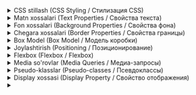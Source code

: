 <details>
   <summary>CSS stillash (CSS Styling / Стилизация CSS)</summary>


**CSS nima? (What is CSS? / Что такое CSS?)**

CSS (Cascading Style Sheets / Каскадные таблицы стилей) veb-sahifalarni bezash va ularga stil berish uchun ishlatiladigan tildir. CSS yordamida siz matnning rangini, shriftini, o'lchamini, elementlarning joylashuvini, fon rasmlarini va boshqa ko'p narsalarni o'zgartirishingiz mumkin. CSS HTML bilan birgalikda ishlaydi va veb-sahifalaringizni yanada jozibador va foydalanuvchilar uchun qulay qiladi.

**CSS-ni HTML ga ulash (Linking CSS to HTML / Подключение CSS к HTML)**

CSS-ni HTML ga ulashning uchta asosiy usuli mavjud:

1. **Tashqi fayl (External Stylesheet / Внешняя таблица стилей):** Bu eng keng tarqalgan usul. Siz CSS qoidalarini alohida `.css` fayliga yozasiz va uni `<link>` tegi yordamida HTML hujjatiga ulaysiz.

   ```html
   <link rel="stylesheet" href="style.css">
   ```

2. **Ichki stil (Internal Stylesheet / Внутренняя таблица стилей):** Bu usulda CSS qoidalari `<style>` teglari ichida, HTML hujjatining `<head>` qismida yoziladi.

   ```html
   <head>
       <style>
           /* CSS qoidalari bu yerda */
       </style>
   </head>
   ```

3. **Inline stil (Inline Style / Встроенный стиль):** Bu usulda CSS qoidalari to'g'ridan-to'g'ri HTML tegining `style` atributida yoziladi.

   ```html
   <p style="color: blue;">Bu ko'k rangli xatboshi.</p>
   ```

**CSS selektorlari (CSS Selectors / Селекторы CSS)**

CSS selektorlari HTML elementlarini tanlash uchun ishlatiladi. Selektorlar yordamida siz qaysi elementlarga stil berishni aniqlaysiz.

Ba'zi asosiy selektorlar:

* **Teg selektori (Element Selector / Селектор элемента):** Element nomini tanlaydi (masalan, `p`, `h1`, `div`).
* **Klass selektori (Class Selector / Селектор класса):** `class` atributi qiymati bo'yicha elementlarni tanlaydi (masalan, `.highlight`).
* **ID selektori (ID Selector / Селектор ID):** `id` atributi qiymati bo'yicha elementlarni tanlaydi (masalan, `#menu`).

**CSS xossalari va qiymatlari (CSS Properties and Values / Свойства и значения CSS)**

CSS xossalari elementlarning ko'rinishini o'zgartirish uchun ishlatiladi. Har bir xossa o'z qiymatiga ega. Xossalar va qiymatlar CSS qoidalarini tashkil qiladi.

```css
selector {
  xossa: qiymat;
}
```

Masalan, quyidagi qoida barcha `p` teglarining matn rangini ko'k rangga o'zgartiradi:

```css
p {
  color: blue;
}
```

Bu yerda `p` - selektor, `color` - xossa, `blue` esa qiymat.

**Ranglar (Colors / Цвета)**

CSS da ranglarni belgilashning bir necha yo'li mavjud:

* **Rang nomlari (Color names / Названия цветов):** Masalan, `red`, `blue`, `green`, `black`, `white`.
* **Hex kodlar (Hex codes / Hex-коды):** Masalan, `#ff0000` (qizil), `#0000ff` (ko'k), `#008000` (yashil).
* **RGB qiymatlari (RGB values / RGB-значения):** Masalan, `rgb(255, 0, 0)` (qizil), `rgb(0, 0, 255)` (ko'k), `rgb(0, 128, 0)` (yashil).

**Fon (Background / Фон)**

* **`background-color`:** Elementning fon rangini o'rnatadi.

**Chegara (Border / Граница)**

* **`border`:** Element atrofida chegara chizadi. `border` xossasi chegara qalinligini, stilini va rangini bir vaqtning o'zida o'rnatish uchun ishlatilishi mumkin. Masalan, `border: 2px solid red;` 2 piksel qalinlikdagi, to'g'ri chiziqli, qizil rangli chegara chizadi.

**Amaliy mashg'ulotlar**

Endi o'qituvchingiz bilan birgalikda quyidagi vazifalarni bajaring:

* **Vazifa 1: Tashqi CSS faylini yarating va uni HTML ga ulang.**
    * `style.css` nomli yangi fayl yarating.
    * Ushbu faylga ba'zi CSS qoidalarini yozing. Masalan:
        * `body` tegining fon rangini och yashil rangga (`lightgreen`) o'zgartiring.
        * `h1` tegining matn rangini ko'kga (`blue`) va o'lchamini `36px` ga o'rnating.
        * `p` tegining matn rangini qizilga (`red`) va shriftini `Arial` ga o'zgartiring.
    * HTML faylingizda `<link>` tegini ishlatib, `style.css` faylini ulang.
    * Fayllarni saqlang va brauzerda yangilang. CSS stillari veb-sahifaga qo'llanilganini ko'rishingiz kerak.

    ```html
    <!DOCTYPE html>
    <html lang="uz">
    <head>
        <meta charset="UTF-8">
        <title>CSS stillash</title>
        <link rel="stylesheet" href="style.css">
    </head>
    <body>
        <h1>Bu sarlavha</h1>
        <p>Bu matn.</p>
    </body>
    </html>
    ```

    ```css
    body {
      background-color: lightgreen;
    }
    
    h1 {
      color: blue;
      font-size: 36px;
    }
    
    p {
      color: red;
      font-family: Arial, sans-serif;
    }
    ```

* **Vazifa 2: Ichki stil yordamida elementlarga stil bering.**
    * HTML faylingizning `<head>` qismida `<style>` teglarini yarating.
    * `<style>` teglarining ichida CSS qoidalarini yozing. Masalan:
        * `h2` tegining matn rangini sariqqa (`yellow`) va shrift o'lchamini `24px` ga o'rnating.
        * `a` teglarining rangini yashilga (`green`) va chizilgan chiziqni olib tashlang (`text-decoration: none;`).
    * Faylni saqlang va brauzerda yangilang. CSS stillari veb-sahifaga qo'llanilganini ko'rishingiz kerak.

    ```html
    <!DOCTYPE html>
    <html lang="uz">
    <head>
        <meta charset="UTF-8">
        <title>CSS stillash</title>
        <style>
          h2 {
            color: yellow;
            font-size: 24px;
          }
          
          a {
            color: green;
            text-decoration: none;
          }
        </style>
    </head>
    <body>
        <h2>Bu kichik sarlavha</h2>
        <a href="#">Bu havola</a>
    </body>
    </html>
    ```

* **Vazifa 3: Inline stil va chegaralar bilan ishlang.**
    * HTML faylingizda biror elementni tanlang (masalan, bitta `<p>` tegi).
    * Ushbu elementga `style` atributi qo'shing va unga CSS qoidalarini yozing. Masalan, xatboshining rangini to'q ko'k rangga (`#000080`) va shrift o'lchamini `18px` ga o'zgartiring.
    * Xuddi shu elementga `style` atributi orqali qalinligi 5px, stillari `dotted` va rangi `orange` bo'lgan chegara qo'shing.
    * Faylni saqlang va brauzerda yangilang. CSS stili elementga qo'llanilganini ko'rishingiz kerak.

    ```html
    <!DOCTYPE html>
    <html lang="uz">
    <head>
        <meta charset="UTF-8">
        <title>CSS stillash</title>
    </head>
    <body>
        <p style="color: #000080; font-size: 18px; border: 5px dotted orange;">Bu xatboshi.</p>
    </body>
    </html>
    ```

**Mustaqil mashqlar**

O'rganganlaringizni mustahkamlash uchun quyidagi vazifalarni mustaqil bajarib ko'ring:

* **1-vazifa:  "Mening sevimli taomlarim"**
    * "Mening sevimli taomlarim" (My favorite foods / Мои любимые блюда) deb nomlangan veb-sahifa yarating.
    * Sevimli taomlaringiz ro'yxatini tuzing (kamida 5 ta).
    * Har bir taom uchun alohida bo'lim (`<div>`) yarating.
    * Bo'limlarga sarlavhalar (`<h2>` yoki `<h3>`) qo'shing va taomlarning nomlarini yozing.
    * Har bir bo'limda taom haqida qisqacha ma'lumot bering va rasm qo'shing.
    * CSS yordamida quyidagi stillarni qo'llang:
        * Sahifaning fon rangini o'zgartiring.
        * Sarlavhalar uchun o'zingiz yoqtirgan shriftni, rangni va o'lchamni tanlang.
        * Xatboshilar uchun matn rangini va shrift o'lchamini o'zgartiring.
        * Rasmlarga kenglik va balandlik bering.
        * Har bir bo'limga chegara qo'shing.

    **Kod namunasi:** (bu yerda faqat CSS stillari uchun namuna keltirilgan)

    ```css
    body {
      background-color: #f0f0f5; /* Juda och kulrang fon */
    }
    
    h3 { /* Taom nomlari uchun stil */
      font-family: 'Courier New', monospace;
      color: #8B4513; /* Jigarrang rang */
      font-size: 20px;
      text-align: center;
    }
    
    div { /* Har bir taom uchun stil */
      border: 2px dashed #8B4513;
      margin: 15px;
      padding: 10px;
    }
    ```

* **2-vazifa:  "Sayohatlarim"**
    * "Sayohatlarim" (My travels / Мои путешествия) deb nomlangan veb-sahifa yarating.
    * Sayohat qilgan yoki sayohat qilishni istagan joylaringiz haqida ma'lumot bering.
    * Har bir joy uchun alohida bo'lim (`<div>`) yarating.
    * Bo'limlarga sarlavhalar (`<h2>` yoki `<h3>`) qo'shing va joylarning nomlarini yozing.
    * Har bir bo'limda joy haqida qisqacha ma'lumot bering, rasmlar qo'shing va tegishli veb-saytlarga havolalar bering.
    * CSS yordamida quyidagi stillarni qo'llang:
        * Sahifaning fon rasmini o'rnating.
        * Sarlavhalar uchun o'zingiz yoqtirgan shriftni, rangni va o'lchamni tanlang.
        * Xatboshilar uchun matn rangini va shrift o'lchamini o'zgartiring.
        * Rasmlarga chegara qo'shing va ularning o'lchamlarini moslang.
        * Havolalar uchun rangni va chizilgan chiziqni o'rnating.

    **Kod namunasi:** (bu yerda faqat CSS stillari uchun namuna keltirilgan)

    ```css
    body {
      background-image: url("sayohat.jpg"); /* Fon rasmi */
      background-size: cover; /* Rasmni butun sahifaga yoyish */
    }
    
    h2 {
      font-family: 'Impact', sans-serif;
      color: white;
      text-shadow: 2px 2px 4px black; /* Matnga soya qo'shish */
    }
    
    a {
      color: yellow;
      font-weight: bold;
    }
    ```

* **3-vazifa:  "Mening uy hayvonlarim"**
    * "Mening uy hayvonlarim" (My pets / Мои домашние животные) deb nomlangan veb-sahifa yarating.
    * Uy hayvonlaringiz haqida ma'lumot bering (agar bo'lmasa, o'zingiz yoqtirgan hayvonlar haqida yozing).
    * Har bir hayvon uchun alohida bo'lim (`<div>`) yarating.
    * Bo'limlarga sarlavhalar (`<h2>` yoki `<h3>`) qo'shing va hayvonlarning nomlarini yozing.
    * Har bir bo'limda hayvon haqida qisqacha ma'lumot bering, rasmlar qo'shing.
    * CSS yordamida quyidagi stillarni qo'llang:
        * Sahifaning fon rangini o'zgartiring.
        * Sarlavhalar uchun o'zingiz yoqtirgan shriftni, rangni va o'lchamni tanlang.
        * Xatboshilar uchun matn rangini va shrift o'lchamini o'zgartiring.
        * Rasmlarga chegara qo'shing va ularning o'lchamlarini moslang.

    **Kod namunasi:** (bu yerda faqat CSS stillari uchun namuna keltirilgan)

    ```css
    body {
      background-color: #ffe4c4; /* Bej rang fon */
    }
    
    h3 {
      font-family: 'Lucida Console', monospace;
      color: #800000; /* To'q qizil rang */
      font-size: 22px;
      text-align: right;
    }
    
    img {
      float: right;
      margin-left: 10px;
      border: 4px double #800000;
    }
    ```

</details>

<details>
   <summary>Matn xossalari (Text Properties / Свойства текста)</summary>


**Matn xossalari (Text Properties / Свойства текста)**

CSS da matnning ko'rinishini o'zgartirish uchun turli xil xossalardan foydalanish mumkin. 

* **`color`:** Matn rangini o'rnatadi. Qiymat sifatida rang nomlari, hex kodlar, RGB/RGBA qiymatlari ishlatilishi mumkin.
    * Misol: `color: blue;` (ko'k rang), `color: #ff0000;` (qizil rang), `color: rgb(0, 128, 0);` (yashil rang).
* **`font-family`:** Matn shriftini o'rnatadi. Qiymat sifatida shrift nomlari (masalan, Arial, Times New Roman, Verdana) yoki shrift oilalari (masalan, sans-serif, serif, monospace) ishlatilishi mumkin.
    * Misol: `font-family: Arial, sans-serif;`
* **`font-size`:** Matn o'lchamini o'rnatadi. Qiymat sifatida piksel (`px`), foiz (`%`), em, rem kabi o'lchov birliklari ishlatilishi mumkin.
    * Misol: `font-size: 16px;`, `font-size: 1.2em;`
* **`font-weight`:** Matnning qalinligini o'rnatadi. Qiymat sifatida `normal`, `bold`, `bolder`, `lighter` yoki raqamlar (100 dan 900 gacha) ishlatilishi mumkin.
    * Misol: `font-weight: bold;`
* **`text-align`:** Matnni tekislashni o'rnatadi. Qiymat sifatida `left`, `center`, `right` yoki `justify` ishlatilishi mumkin.
    * Misol: `text-align: center;` (matnni markazga tekislash)
* **`text-decoration`:** Matnga qo'shimcha bezaklar qo'shadi. Qiymat sifatida `none`, `underline`, `overline`, `line-through` ishlatilishi mumkin.
    * Misol: `text-decoration: underline;` (matn ostiga chiziq chizish)
* **`line-height`:** Satrlar orasidagi masofani o'rnatadi. Qiymat sifatida raqamlar yoki o'lchov birliklari ishlatilishi mumkin.
    * Misol: `line-height: 1.5;`

**Amaliy mashg'ulotlar**

Endi o'qituvchingiz bilan birgalikda quyidagi vazifalarni bajaring:

* **Vazifa 4: Matn xossalarini qo'llang.**
    * HTML faylingizda turli xil matn elementlari yarating (masalan, `<h1>`, `<h2>`, `<p>`, `<span>`).
    * CSS faylingizda bu elementlarga turli xil matn xossalarini qo'llang. Masalan, rangini, shriftini, o'lchamini, qalinligini, hizalanishini va bezaklarini o'zgartiring.
    * Faylni saqlang va brauzerda yangilang. O'zgarishlarni kuzating.

    ```html
    <!DOCTYPE html>
    <html lang="uz">
    <head>
      <meta charset="UTF-8">
      <title>CSS stillash</title>
      <link rel="stylesheet" href="style.css">
    </head>
    <body>
      <h1>Bu sarlavha</h1>
      <h2>Bu kichik sarlavha</h2>
      <p>Bu matn.</p>
      <p>Bu <span>yana bir</span> matn.</p>
    </body>
    </html>
    ```

    ```css
    h1 {
      color: blue;
      font-family: sans-serif;
      font-size: 36px;
      font-weight: bold;
      text-align: center;
      text-decoration: underline;
    }
    
    h2 {
      color: green;
      font-family: serif;
      font-size: 24px;
      font-weight: normal;
      text-align: right;
    }
    
    p {
      color: gray;
      font-family: monospace;
      font-size: 16px;
      font-weight: lighter;
      text-align: justify;
      line-height: 1.5;
    }
    
    span {
      color: red;
      font-weight: bold;
      text-decoration: overline;
    }
    ```

* **Vazifa 5: Shriftlarni import qiling.**
    * Google Fonts yoki boshqa shrift kutubxonasidan shriftni tanlang va uni CSS faylingizga import qiling.
    * Import qilingan shriftni HTML elementlariga qo'llang.

    ```css
    /* Google Fonts dan shriftni import qilish */
    @import url('https://fonts.googleapis.com/css2?family=Roboto:wght@400;700&display=swap');
    
    body {
      font-family: 'Roboto', sans-serif;
    }
    ```

* **Vazifa 6: Matn soyasini qo'shing.**
    * CSS faylingizda `text-shadow` xossasidan foydalanib, matnga soya qo'shing.
    * Soya rangini, x va y o'qlar bo'yicha siljishini va soya radiusini o'zgartirib ko'ring.

    ```css
    h1 {
      text-shadow: 2px 2px 5px gray;
    }
    ```

**Mustaqil mashqlar**

O'rganganlaringizni mustahkamlash uchun quyidagi vazifalarni mustaqil bajarib ko'ring:

* **1-vazifa:  Turli xil matn stillarini qo'llang**
    * HTML faylingizda turli xil matn elementlari yarating (sarlavhalar, xatboshilar, ro'yxatlar).
    * CSS faylingizda bu elementlarga turli xil matn xossalarini qo'llang.
    * Ranglar, shriftlar, o'lchamlar, qalinlik, hizalanish, bezaklar va qatorlar orasidagi masofa bilan tajriba o'tkazing.

    ```css
    h1 {
      font-family: 'Courier New', Courier, monospace;
      font-size: 48px;
      font-weight: 900;
      color: #A52A2A; /* Jigarrang */
      text-align: center;
    }
    
    h2 {
      font-family: 'Times New Roman', Times, serif;
      font-size: 36px;
      font-weight: normal;
      color: #00008B; /* To'q ko'k */
      text-align: right;
      text-decoration: underline;
    }
    
    p {
      font-family: 'Arial', sans-serif;
      font-size: 16px;
      color: #2F4F4F; /* To'q kulrang-yashil */
      line-height: 1.8;
    }
    ```

* **2-vazifa:  Iqtibosni stillashtiring**
    * HTML faylingizda iqtibos (`<blockquote>`) yarating.
    * CSS faylingizda iqtibosni stillashtiring.
    * Iqtibosning fon rangini, chegara stilini, matn rangini va shriftini o'zgartiring.

    ```css
    blockquote {
      background-color: #f9f9f9;
      border-left: 5px solid #ccc;
      padding: 10px;
      font-style: italic;
      font-size: 18px;
    }
    ```

* **3-vazifa:  Kod bloklarini stillashtiring**
    * HTML faylingizda kod bloklarini (`<code>`) yarating.
    * CSS faylingizda kod bloklarini stillashtiring.
    * Kod bloklarining fon rangini, chegara stilini, matn rangini va shriftini o'zgartiring.

    ```css
    code {
      background-color: #eee;
      border: 1px solid #999;
      padding: 5px;
      font-family: 'Courier New', Courier, monospace;
      font-size: 14px;
    }
    ```
</details>

<details>
   <summary>Fon xossalari (Background Properties / Свойства фона)</summary>


**Fon xossalari (Background Properties / Свойства фона)**

CSS da elementlarning fonini stillashtirish uchun turli xil xossalardan foydalanish mumkin. 

* **`background-color`:** Elementning fon rangini o'rnatadi. Qiymat sifatida rang nomlari, hex kodlar, RGB/RGBA qiymatlari ishlatilishi mumkin.
    * Misol: `background-color: lightblue;` (och ko'k rang), `background-color: #f0f0f0;` (och kulrang rang), `background-color: rgb(255, 255, 0);` (sariq rang).
* **`background-image`:** Elementning fon rasmini o'rnatadi. Qiymat sifatida `url()` funksiyasi yordamida rasm faylining manzilini ko'rsatish kerak.
    * Misol: `background-image: url("fon.jpg");`
* **`background-repeat`:** Fon rasmining takrorlanishini o'rnatadi. Qiymat sifatida `repeat` (standart qiymat, rasm gorizontal va vertikal ravishda takrorlanadi), `repeat-x` (rasm faqat gorizontal ravishda takrorlanadi), `repeat-y` (rasm faqat vertikal ravishda takrorlanadi) yoki `no-repeat` (rasm takrorlanmaydi) ishlatilishi mumkin.
    * Misol: `background-repeat: no-repeat;`
* **`background-position`:** Fon rasmining joylashuvini o'rnatadi. Qiymat sifatida kalit so'zlar (masalan, `top`, `left`, `center`, `bottom`, `right`) yoki foizlar ishlatilishi mumkin.
    * Misol: `background-position: center;` (rasmni markazga joylashtirish)
* **`background-size`:** Fon rasmining o'lchamini o'rnatadi. Qiymat sifatida `cover` (rasm konteynerni to'liq qoplaydi, nisbati saqlanadi), `contain` (rasm konteynerga to'liq sig'adi, nisbati saqlanadi) yoki o'lchov birliklari (masalan, `100px`, `50%`) ishlatilishi mumkin.
    * Misol: `background-size: cover;`

**Amaliy mashg'ulotlar**

Endi o'qituvchingiz bilan birgalikda quyidagi vazifalarni bajaring:

* **Vazifa 7: Fon rangini o'rnating.**
    * HTML faylingizda bir nechta elementlar yarating (masalan, `<h1>`, `<p>`, `<div>`).
    * CSS faylingizda bu elementlarning fon rangini (`background-color`) turli xil ranglarga o'rnating.

    ```css
    body {
      background-color: #f0f0f0; /* Och kulrang */
    }
    
    h1 {
      background-color: lightblue;
    }
    
    p {
      background-color: #e0ffff; /* Och ko'k */
    }
    ```

* **Vazifa 8: Fon rasmini qo'shing.**
    * HTML faylingizda biror element yarating (masalan, `<div>`).
    * CSS faylingizda bu elementga fon rasmini (`background-image`) qo'shing.
    * Rasmning takrorlanishini (`background-repeat`) va joylashuvini (`background-position`) sozlang.

    ```css
    div {
      background-image: url("fon.jpg");
      background-repeat: no-repeat;
      background-position: center;
    }
    ```

* **Vazifa 9: Fon rasmining o'lchamini o'zgartiring.**
    * Yuqoridagi vazifada qo'shgan fon rasmining o'lchamini (`background-size`) `cover` va `contain` qiymatlari bilan o'zgartirib ko'ring.
    * Farqni kuzating.

    ```css
    div {
      background-image: url("fon.jpg");
      background-repeat: no-repeat;
      background-position: center;
      background-size: cover; /* yoki contain */
    }
    ```

**Mustaqil mashqlar**

O'rganganlaringizni mustahkamlash uchun quyidagi vazifalarni mustaqil bajarib ko'ring:

* **1-vazifa:  Gradient fon yarating.**
    * HTML faylingizda biror element yarating.
    * CSS faylingizda `linear-gradient()` funksiyasidan foydalanib, bu elementga gradient fon yarating.
    * Gradientning ranglarini, yo'nalishini va boshqa xususiyatlarini o'zgartirib ko'ring.

    ```css
    div {
      background: linear-gradient(to right, red, yellow);
    }
    ```

* **2-vazifa:  Fon rasmi bilan matnni stillashtiring.**
    * HTML faylingizda fon rasmi bo'lgan element yarating va uning ichida matn qo'shing.
    * CSS faylingizda matn rangini va soyasini (`text-shadow`) o'rnatib, matnni fon rasmi ustida yaxshi ko'rinishini ta'minlang.

    ```css
    div {
      background-image: url("fon.jpg");
      background-size: cover;
      color: white;
      text-shadow: 2px 2px 4px black;
      padding: 20px;
    }
    ```

* **3-vazifa:  Shaxsiy veb-saytni fon rasmlari bilan bezang.**
    * Oldingi darslarda yaratgan "Men haqimda" sahifasini fon rasmlari bilan bezang.
    * Sahifaning umumiy fon rasmini, shuningdek, alohida bo'limlar uchun fon rasmlarini qo'shing.
    * `background-repeat`, `background-position` va `background-size` xossalaridan foydalanib, rasmlarni sozlang.
</details>

<details>
   <summary>Chegara xossalari (Border Properties / Свойства границы)</summary>



**Chegara xossalari (Border Properties / Свойства границы)**

CSS da elementlar atrofida chegara chizish uchun `border` xossasidan foydalaniladi. `border` xossasi quyidagi uchta xususiyatni o'z ichiga oladi:

* **`border-width`:** Chegara qalinligini belgilaydi. Qiymat sifatida piksel (`px`), em, rem kabi o'lchov birliklari ishlatilishi mumkin.
    * Misol: `border-width: 2px;`
* **`border-style`:** Chegara stilini belgilaydi. Qiymat sifatida `solid` (to'g'ri chiziq), `dashed` (punktir chiziq), `dotted` (nuqtali chiziq), `double` (ikki qatorli chiziq), `groove`, `ridge`, `inset`, `outset` (turli xil 3D effektlar) ishlatilishi mumkin.
    * Misol: `border-style: dashed;`
* **`border-color`:** Chegara rangini belgilaydi. Qiymat sifatida rang nomlari, hex kodlar, RGB/RGBA qiymatlari ishlatilishi mumkin.
    * Misol: `border-color: red;`

`border` xossasidan tashqari, har bir xususiyatni alohida-alohida ham o'rnatish mumkin:

```css
border-top-width: 1px;
border-right-style: solid;
border-bottom-color: blue;
```

Bundan tashqari, `border` xossasini qisqa formatda ham yozish mumkin:

```css
border: 2px solid red; /* qalinligi 2px, stili solid, rangi red */
```

**Chegaraning radiusini o'zgartirish (Border Radius / Радиус границы)**

CSS da elementlarning burchaklarini yumaloq qilish uchun `border-radius` xossasidan foydalaniladi. Qiymat sifatida piksel (`px`), foiz (`%`) yoki em kabi o'lchov birliklari ishlatilishi mumkin.

```css
border-radius: 10px; /* barcha burchaklarni 10px ga yumaloq qilish */
```

Burchaklarni alohida-alohida yumaloq qilish uchun quyidagi xossalardan foydalanish mumkin:

* `border-top-left-radius`
* `border-top-right-radius`
* `border-bottom-right-radius`
* `border-bottom-left-radius`

**Amaliy mashg'ulotlar**

Endi o'qituvchingiz bilan birgalikda quyidagi vazifalarni bajaring:

* **Vazifa 10: Elementlarga chegara qo'shing.**
    * HTML faylingizda bir nechta elementlar yarating (masalan, `<h1>`, `<p>`, `<div>`).
    * CSS faylingizda bu elementlarga turli xil chegara stillarini qo'llang.
    * Chegara qalinligini, stilini va rangini o'zgartirib ko'ring.

    ```css
    h1 {
      border: 3px solid blue;
    }
    
    p {
      border-top: 1px dashed red;
      border-bottom: 2px dotted green;
    }
    
    div {
      border-left: 5px double purple;
    }
    ```

* **Vazifa 11: Chegaraning radiusini o'zgartiring.**
    * Yuqoridagi vazifada yaratgan elementlarning burchaklarini yumaloq qiling.
    * `border-radius` xossasidan foydalaning.
    * Turli xil qiymatlar bilan tajriba o'tkazing.

    ```css
    h1 {
      border: 3px solid blue;
      border-radius: 10px;
    }
    ```

* **Vazifa 12: Faqat ba'zi burchaklarni yumaloq qiling.**
    * Yuqoridagi vazifada yaratgan elementlardan birini tanlang.
    * Faqat yuqori chap va pastki o'ng burchaklarni yumaloq qiling.

    ```css
    h1 {
      border: 3px solid blue;
      border-top-left-radius: 20px;
      border-bottom-right-radius: 20px;
    }
    ```

**Mustaqil mashqlar**

O'rganganlaringizni mustahkamlash uchun quyidagi vazifalarni mustaqil bajarib ko'ring:

* **1-vazifa:  Tugmani stillashtiring.**
    * HTML faylingizda tugma (`<button>`) yarating.
    * CSS faylingizda tugmani stillashtiring.
    * Tugmaga chegara qo'shing, fon rangini o'zgartiring, matn rangini o'zgartiring, burchaklarni yumaloq qiling.

    ```css
    button {
      background-color: #4CAF50; /* Yashil */
      border: none;
      color: white;
      padding: 15px 32px;
      text-align: center;
      text-decoration: none;
      display: inline-block;
      font-size: 16px;
      border-radius: 5px;
    }
    ```

* **2-vazifa:  Kartani stillashtiring.**
    * HTML faylingizda karta (card / карточка) yarating. Kartada rasm, sarlavha va matn bo'lishi mumkin.
    * CSS faylingizda kartani stillashtiring.
    * Kartaga chegara qo'shing, fon rangini o'zgartiring, burchaklarni yumaloq qiling, soyani qo'shing (`box-shadow`).

    ```css
    .card {
      background-color: white;
      border: 1px solid #ccc;
      padding: 20px;
      border-radius: 10px;
      box-shadow: 0 4px 8px 0 rgba(0,0,0,0.2);
    }
    ```

* **3-vazifa:  Shaxsiy veb-saytni stillashtiring.**
    * Oldingi darslarda yaratgan "Men haqimda" sahifasini CSS yordamida yanada stillashtiring.
    * Turli xil chegara stillarini qo'llang.
    * Elementlarning burchaklarini yumaloq qiling.
</details>

<details>
   <summary>Box Model (Box Model / Модель коробки)</summary>


**Box Model (Box Model / Модель коробки)**

Har bir HTML elementi to'rtburchak quti sifatida tasavvur qilinishi mumkin. Bu quti **box model** (box model / модель коробки) deb ataladi va quyidagi qismlardan iborat:

* **Tarkib (Content / Содержимое):** Elementning asosiy mazmuni (matn, rasm va boshqalar).
* **Ichki bo'sh joy (Padding / Внутренний отступ):** Tarkib atrofidagi bo'sh joy.
* **Chegara (Border / Граница):** Ichki bo'sh joy atrofidagi chegara.
* **Tashqi bo'sh joy (Margin / Внешний отступ):** Chegara atrofidagi bo'sh joy.

```
+---------------------+
|       Margin        |
|  +-----------------+  |
|  |     Border     |  |
|  |  +-------------+  |  |
|  |  |   Padding   |  |  |
|  |  |  +---------+  |  |  |
|  |  |  | Content |  |  |  |
|  |  |  +---------+  |  |  |
|  |  +-------------+  |  |
|  +-----------------+  |
|       Margin        |
+---------------------+
```

`margin`, `padding` va `border` xossalari yordamida siz elementning o'lchamini va boshqa elementlar bilan orasidagi masofani boshqarishingiz mumkin.

**Margin (Margin / Внешний отступ)**

`margin` xossa elementning tashqi chegarasidan tashqaridagi bo'sh joyni belgilaydi. `margin` xossasini quyidagi usullardan biri bilan o'rnatish mumkin:

* **Barcha tomonlar uchun bir xil qiymat:** `margin: 20px;`
* **Yuqori va pastki, chap va o'ng tomonlar uchun alohida qiymatlar:** `margin: 10px 20px;`
* **Yuqori, o'ng, pastki va chap tomonlar uchun alohida qiymatlar:** `margin: 5px 10px 15px 20px;`
* **Har bir tomon uchun alohida xossalar:** `margin-top: 5px;`, `margin-right: 10px;`, `margin-bottom: 15px;`, `margin-left: 20px;`

`margin` xossa uchun manfiy qiymatlar ham ishlatilishi mumkin. Manfiy qiymatlar elementni belgilangan yo'nalishda siljitadi.

**Padding (Padding / Внутренний отступ)**

`padding` xossa elementning ichki chegarasidan ichkaridagi bo'sh joyni belgilaydi. `padding` xossasini ham `margin` xossasi kabi turli xil usullar bilan o'rnatish mumkin.

**Amaliy mashg'ulotlar**

Endi o'qituvchingiz bilan birgalikda quyidagi vazifalarni bajaring:

* **Vazifa 13: Margin va padding xossalarini qo'llang.**
    * HTML faylingizda bir nechta elementlar yarating (masalan, `<h1>`, `<p>`, `<div>`).
    * CSS faylingizda bu elementlarga `margin` va `padding` xossalarini qo'llang.
    * Turli xil qiymatlar bilan tajriba o'tkazing va elementlarning o'lchami va joylashuvi qanday o'zgarishini kuzating.

    ```css
    h1 {
      margin: 20px;
      padding: 10px;
      background-color: lightblue;
    }
    
    p {
      margin-top: 30px;
      padding-left: 15px;
      background-color: lightgreen;
    }
    
    div {
      margin: 0 50px; /* Yuqori va pastki margin 0, chap va o'ng margin 50px */
      padding: 20px 10px; /* Yuqori va pastki padding 20px, chap va o'ng padding 10px */
      background-color: lightcoral;
    }
    ```

* **Vazifa 14: Manfiy margin qiymatlarini qo'llang.**
    * Yuqoridagi vazifada yaratgan elementlardan biriga manfiy `margin` qiymatini qo'llang.
    * Elementning qanday siljishini kuzating.

    ```css
    h1 {
      margin: 20px;
      margin-top: -10px; /* Sarlavhani yuqoriga 10px ga siljitish */
      padding: 10px;
      background-color: lightblue;
    }
    ```

**Mustaqil mashqlar**

O'rganganlaringizni mustahkamlash uchun quyidagi vazifalarni mustaqil bajarib ko'ring:

* **1-vazifa:  Rasmlar galereyasini yarating.**
    * HTML faylingizda bir nechta rasmlarni (`<img>`) qo'shing.
    * CSS faylingizda `margin` va `padding` xossalaridan foydalanib, rasmlar orasidagi bo'sh joyni sozlang.

    ```css
    img {
      width: 200px;
      margin: 10px;
    }
    ```

* **2-vazifa:  Navigatsiya menyusini yarating.**
    * HTML faylingizda navigatsiya menyusini yarating (`<nav>` va `<ul>`).
    * CSS faylingizda `margin` va `padding` xossalaridan foydalanib, menyu elementlari orasidagi bo'sh joyni sozlang.

    ```css
    nav ul {
      list-style: none;
      margin: 0;
      padding: 0;
    }
    
    nav li {
      display: inline-block;
      margin: 0 10px;
      padding: 5px;
      background-color: lightblue;
    }
    ```

* **3-vazifa:  Shaxsiy veb-saytni stillashtiring.**
    * Oldingi darslarda yaratgan "Men haqimda" sahifasini CSS yordamida yanada stillashtiring.
    * `margin` va `padding` xossalaridan foydalanib, sahifa elementlari orasidagi bo'sh joyni sozlang.
</details>


<details>
   <summary>Joylashtirish (Positioning / Позиционирование)</summary>

**Joylashtirish (Positioning / Позиционирование)**

CSS da elementlarni sahifa bo'ylab joylashtirish uchun `position` xossa ishlatiladi. `position` xossa quyidagi qiymatlarni qabul qilishi mumkin:

* `static`: Element hujjat oqimida odatiy joylashtiriladi. Bu standart qiymat.
* `relative`: Element o'zining odatiy joylashuvidan nisbatan siljitiladi. `top`, `right`, `bottom` va `left` xossalari yordamida elementni siljitish mumkin.
* `absolute`: Element eng yaqin joylashtirilgan ota elementga nisbatan joylashtiriladi. Agar ota element `position: relative;` ga ega bo'lsa, element ota elementga nisbatan joylashtiriladi. Aks holda, element hujjatga nisbatan joylashtiriladi.
* `fixed`: Element brauzer oynasiga nisbatan joylashtiriladi va sahifa aylantirilganda ham o'z o'rnida qoladi.

`top`, `right`, `bottom` va `left` xossalari yordamida elementni joylashtirishni aniqroq boshqarish mumkin. Bu xossalar elementning yuqori, o'ng, pastki va chap chegaralaridan qancha masofada joylashishini belgilaydi.

**Amaliy mashg'ulotlar**

Endi o'qituvchingiz bilan birgalikda quyidagi vazifalarni bajaring:

* **Vazifa 15: `position: relative;` bilan ishlang.**
    * HTML faylingizda bir nechta elementlar yarating (masalan, `<div>`).
    * CSS faylingizda birinchi elementga `position: relative;` xossasini qo'llang.
    * `top`, `right`, `bottom` va `left` xossalaridan foydalanib, elementni turli yo'nalishlarda siljiting.

    ```css
    .quti1 {
      position: relative;
      top: 50px;
      left: 100px;
      background-color: lightblue;
    }
    ```

* **Vazifa 16: `position: absolute;` bilan ishlang.**
    * Yuqoridagi vazifada yaratgan elementlardan biriga `position: absolute;` xossasini qo'llang.
    * `top`, `right`, `bottom` va `left` xossalaridan foydalanib, elementni joylashtiring.
    * Ota elementga `position: relative;` xossasini qo'shib, elementning ota elementga nisbatan joylashishini kuzating.

    ```css
    .container {
      position: relative;
      width: 400px;
      height: 300px;
      border: 1px solid black;
    }
    
    .quti2 {
      position: absolute;
      top: 20px;
      right: 30px;
      background-color: lightgreen;
    }
    ```

* **Vazifa 17: `position: fixed;` bilan ishlang.**
    * HTML faylingizda biror element yarating (masalan, navigatsiya menyusi).
    * CSS faylingizda bu elementga `position: fixed;` xossasini qo'llang.
    * `top`, `right`, `bottom` va `left` xossalaridan foydalanib, elementni brauzer oynasining biror burchagiga joylashtiring.
    * Sahifani aylantirib, elementning o'z o'rnida qolishini kuzating.

    ```css
    nav {
      position: fixed;
      top: 0;
      left: 0;
      width: 100%;
      background-color: #333;
      color: white;
      padding: 10px;
    }
    ```

**Mustaqil mashqlar**

O'rganganlaringizni mustahkamlash uchun quyidagi vazifalarni mustaqil bajarib ko'ring:

* **1-vazifa:  Suzuvchi tugma yarating.**
    * HTML faylingizda tugma (`<button>`) yarating.
    * CSS faylingizda `position: fixed;` xossasidan foydalanib, tugmani sahifaning pastki o'ng burchagiga joylashtiring.
    * Tugmani stillashtiring.

    ```css
    .floating-button {
      position: fixed;
      bottom: 20px;
      right: 20px;
      background-color: #4CAF50; /* Yashil */
      color: white;
      padding: 10px 20px;
      border: none;
      border-radius: 5px;
      cursor: pointer;
    }
    ```

* **2-vazifa:  Modal oyna yarating.**
    * HTML faylingizda modal oyna (modal window / модальное окно) yarating. Modal oyna odatda sahifaning ustida paydo bo'ladigan va foydalanuvchi uni yopmaguncha boshqa elementlar bilan ishlashga xalaqit beradigan oyna.
    * CSS faylingizda `position: fixed;` va `z-index` xossalaridan foydalanib, modal oynani joylashtiring va uni boshqa elementlar ustida ko'rsating.
    * JavaScript yordamida modal oynani ochish va yopish funksiyasini qo'shing.

    ```css
    .modal {
      display: none;
      position: fixed;
      z-index: 1; /* Modal oynani boshqa elementlar ustida ko'rsatish */
      left: 0;
      top: 0;
      width: 100%;
      height: 100%;
      background-color: rgba(0,0,0,0.4); /* Qora fon, shaffoflik bilan */
    }
    
    .modal-content {
      background-color: #fefefe;
      margin: 15% auto;
      padding: 20px;
      border: 1px solid #888;
      width: 80%;
    }
    ```

* **3-vazifa:  Shaxsiy veb-saytni joylashtirish bilan yaxshilang.**
    * Oldingi darslarda yaratgan "Men haqimda" sahifasini CSS yordamida yanada stillashtiring.
    * `position` xossa va `top`, `right`, `bottom`, `left` xossalaridan foydalanib, sahifa elementlarini turli xil joylarga joylashtiring.
</details>


<details>
   <summary>Flexbox (Flexbox / Flexbox)</summary>

**Flexbox (Flexbox / Flexbox)**

Flexbox - bu elementlarni bir qatorda yoki ustunda moslashuvchan tarzda joylashtirish imkonini beruvchi CSS moduli. Flexbox yordamida siz elementlarning o'lchamlarini, tartibini, hizalanishini va bo'sh joyni osongina boshqarishingiz mumkin. Bu, ayniqsa, responsiv dizayn yaratishda juda foydali.

Flexbox dan foydalanish uchun ota elementga `display: flex;` xossasini qo'llashingiz kerak. Keyin, bolalar elementlariga turli xil Flexbox xossalarini qo'llashingiz mumkin.

**Asosiy Flexbox xossalari:**

* **`flex-direction`:** Elementlarning joylashish yo'nalishini belgilaydi.
    * `row`: Elementlar gorizontal qatorda joylashadi (chapdan o'ngga).
    * `row-reverse`: Elementlar gorizontal qatorda joylashadi (o'ngdan chapga).
    * `column`: Elementlar vertikal ustunda joylashadi (yuqoridan pastga).
    * `column-reverse`: Elementlar vertikal ustunda joylashadi (pastdan yuqoriga).
* **`justify-content`:** Elementlarni asosiy o'q bo'ylab qanday hizalanishini belgilaydi.
    * `flex-start`: Elementlar konteynerning boshidan joylashadi.
    * `flex-end`: Elementlar konteynerning oxiridan joylashadi.
    * `center`: Elementlar konteynerning markazida joylashadi.
    * `space-between`: Elementlar orasidagi bo'sh joy teng taqsimlanadi.
    * `space-around`: Elementlarning ikki chetidagi bo'sh joy, elementlar orasidagi bo'sh joydan ikki baravar katta bo'ladi.
    * `space-evenly`: Barcha bo'sh joylar (elementlar orasidagi va chetlardagi) teng taqsimlanadi.
* **`align-items`:** Elementlarni ikkinchi darajali o'q bo'ylab qanday hizalanishini belgilaydi.
    * `flex-start`: Elementlar konteynerning boshidan hizalanadi.
    * `flex-end`: Elementlar konteynerning oxiridan hizalanadi.
    * `center`: Elementlar konteynerning markazida hizalanadi.
    * `stretch`: Elementlar konteynerning balandligiga cho'ziladi (standart qiymat).
* **`flex-wrap`:** Elementlar bir qatorga sig'masa, ularni qanday o'rashni belgilaydi.
    * `nowrap`: Elementlar o'ralmaydi (standart qiymat).
    * `wrap`: Elementlar yangi qatorga o'raladi.
    * `wrap-reverse`: Elementlar teskari tartibda yangi qatorga o'raladi.
* **`align-content`:** Bir nechta qatorlar bo'lganda, qatorlarni qanday hizalanishini belgilaydi. Xuddi `justify-content` kabi ishlaydi, lekin asosiy o'q o'rniga ikkinchi darajali o'q bo'ylab hizalaydi.

**Amaliy mashg'ulotlar**

Endi o'qituvchingiz bilan birgalikda quyidagi vazifalarni bajaring:

* **Vazifa 18: Flexbox bilan ustunlar yarating.**
    * HTML faylingizda bir nechta ustunlar yarating (`<div>`).
    * CSS faylingizda ota elementga `display: flex;` xossasini qo'llang.
    * `flex-direction`, `justify-content` va `align-items` xossalaridan foydalanib, ustunlarni turli xil usullar bilan joylashtiring.

    ```html
    <div class="container">
      <div class="ustun">Ustun 1</div>
      <div class="ustun">Ustun 2</div>
      <div class="ustun">Ustun 3</div>
    </div>
    ```

    ```css
    .container {
      display: flex;
      flex-direction: row; /* Ustunlarni gorizontal joylashtirish */
      justify-content: space-around; /* Ustunlar orasidagi bo'sh joyni teng taqsimlash */
      align-items: center; /* Ustunlarni vertikal markazga tekislash */
    }
    ```

* **Vazifa 19: Flexbox bilan menyu yarating.**
    * HTML faylingizda navigatsiya menyusi yarating (`<nav>` va `<ul>`).
    * CSS faylingizda `display: flex;` xossasini qo'llang va Flexbox xossalaridan foydalanib, menyu elementlarini gorizontal ravishda joylashtiring.

    ```css
    nav ul {
      list-style: none;
      margin: 0;
      padding: 0;
      display: flex;
      justify-content: space-between; /* Elementlarni orasidagi bo'sh joyni teng taqsimlash */
    }
    ```

* **Vazifa 20: Flexbox bilan elementlarni o'rang.**
    * HTML faylingizda bir nechta elementlar yarating (`<div>`).
    * CSS faylingizda `flex-wrap: wrap;` xossasini qo'llab, elementlarni yangi qatorga o'rashga majbur qiling.
    * `align-content` xossasidan foydalanib, qatorlarni turli xil usullar bilan hizalang.

    ```css
    .container {
      display: flex;
      flex-wrap: wrap;
      align-content: center; /* Qatorlarni vertikal markazga tekislash */
    }
    ```

**Mustaqil mashqlar**

O'rganganlaringizni mustahkamlash uchun quyidagi vazifalarni mustaqil bajarib ko'ring:

* **1-vazifa:  Flexbox bilan murakkab tartib yarating.**
    * HTML faylingizda bir nechta elementlar yarating (sarlavhalar, xatboshilar, rasmlar, ro'yxatlar).
    * CSS faylingizda Flexbox xossalaridan foydalanib, bu elementlarni sahifa bo'ylab turli xil usullar bilan joylashtiring.

* **2-vazifa:  Flexbox bilan responsiv veb-sayt yarating.**
    * Oddiy veb-sayt yarating (masalan, "Men haqimda" sahifasi).
    * CSS faylingizda Flexbox va media so'rovlaridan foydalanib, saytni responsiv qiling.
    * Turli xil ekran o'lchamlarida saytning qanday ko'rinishini tekshiring.

* **3-vazifa:  Flexbox bilan rasm galereyasini yarating.**
    * HTML faylingizda rasm galereyasi yarating.
    * CSS faylingizda Flexbox xossalaridan foydalanib, rasmlarni chiroyli tarzda joylashtiring.
    * Rasmlar orasidagi bo'sh joyni sozlang.
    * Galereyani responsiv qiling.
</details>


<details>
   <summary>Media so'rovlar (Media Queries / Медиа-запросы)</summary>

**Media so'rovlar (Media Queries / Медиа-запросы)**

Responsiv veb-dizaynni yaratishda media so'rovlar muhim rol o'ynaydi. Media so'rovlar CSS qoidalarini ma'lum shartlar bajarilganda (masalan, ekran kengligi ma'lum bir qiymatdan kichik bo'lsa) qo'llash imkonini beradi.

Media so'rovlar quyidagi sintaksisga ega:

```css
@media (shart) {
  /* CSS qoidalari */
}
```

**Shartlar:**

* `max-width`: Ekran kengligi belgilangan qiymatdan kichik yoki teng bo'lganda stilni qo'llaydi.
* `min-width`: Ekran kengligi belgilangan qiymatdan katta yoki teng bo'lganda stilni qo'llaydi.
* `max-height`: Ekran balandligi belgilangan qiymatdan kichik yoki teng bo'lganda stilni qo'llaydi.
* `min-height`: Ekran balandligi belgilangan qiymatdan katta yoki teng bo'lganda stilni qo'llaydi.
* `orientation`: Qurilmaning orientatsiyasi (portret yoki landshaft) bo'yicha stilni qo'llaydi.

**Mantiqiy operatorlar:**

* `and`: Ikkala shart ham bajarilishi kerak.
* `or`: Shartlardan kamida bittasi bajarilishi kerak.
* `not`: Shart bajarilmasligi kerak.

**Misol:**

```css
/* Ekran kengligi 768px dan kichik bo'lganda */
@media (max-width: 768px) {
  body {
    background-color: lightblue;
  }

  h1 {
    font-size: 24px;
  }
}

/* Ekran kengligi 1024px dan katta bo'lganda va orientatsiya landshaft bo'lganda */
@media (min-width: 1024px) and (orientation: landscape) {
  .container {
    width: 80%;
  }
}
```

**Amaliy mashg'ulotlar**

Endi o'qituvchingiz bilan birgalikda quyidagi vazifalarni bajaring:

* **Vazifa 21: Media so'rovlar bilan responsiv menyu yarating.**
    * HTML faylingizda navigatsiya menyusi yarating (`<nav>` va `<ul>`).
    * CSS faylingizda media so'rovlaridan foydalanib, menyuni responsiv qiling.
    * Katta ekranlarda menyu elementlari gorizontal ravishda joylashsin.
    * Kichik ekranlarda menyu elementlari vertikal ravishda joylashsin.

    ```css
    /* Katta ekranlar uchun */
    nav ul {
      list-style: none;
      margin: 0;
      padding: 0;
      display: flex;
      justify-content: space-between;
    }

    /* Kichik ekranlar uchun */
    @media (max-width: 768px) {
      nav ul {
        flex-direction: column;
      }
    }
    ```

* **Vazifa 22: Media so'rovlar bilan rasmlarni moslashtiring.**
    * HTML faylingizga rasm qo'shing (`<img>`).
    * CSS faylingizda media so'rovlaridan foydalanib, rasmni turli ekran o'lchamlariga moslashtiring.
    * Katta ekranlarda rasm kengligi 50% bo'lsin.
    * Kichik ekranlarda rasm kengligi 100% bo'lsin.

    ```css
    img {
      width: 50%;
    }

    @media (max-width: 768px) {
      img {
        width: 100%;
      }
    }
    ```

* **Vazifa 23: Media so'rovlar bilan matn o'lchamini o'zgartiring.**
    * HTML faylingizda bir nechta sarlavhalar (`<h1>`, `<h2>`, `<h3>`) va xatboshilar (`<p>`) yarating.
    * CSS faylingizda media so'rovlaridan foydalanib, matn o'lchamini turli ekran o'lchamlariga moslashtiring.
    * Katta ekranlarda matn o'lchami katta bo'lsin.
    * Kichik ekranlarda matn o'lchami kichik bo'lsin.

    ```css
    h1 {
      font-size: 36px;
    }

    @media (max-width: 768px) {
      h1 {
        font-size: 24px;
      }
    }
    ```

**Mustaqil mashqlar**

O'rganganlaringizni mustahkamlash uchun quyidagi vazifalarni mustaqil bajarib ko'ring:

* **1-vazifa:  Responsiv shaxsiy veb-sayt yarating.**
    * Oldingi darslarda yaratgan "Men haqimda" sahifasini responsiv qiling.
    * Media so'rovlaridan foydalanib, sahifa turli xil ekran o'lchamlarida to'g'ri ko'rinishini ta'minlang.

* **2-vazifa:  Responsiv mahsulot kartalari yarating.**
    * HTML da bir nechta mahsulot kartalari yarating.
    * CSS va media so'rovlaridan foydalanib, kartalarni responsiv qiling.
    * Katta ekranlarda kartalar yonma-yon joylashsin.
    * Kichik ekranlarda kartalar bir-birining ostiga joylashsin.

* **3-vazifa:  Responsiv forma yarating.**
    * HTML da forma yarating (masalan, aloqa formasi).
    * CSS va media so'rovlaridan foydalanib, formani responsiv qiling.
    * Katta ekranlarda forma maydonlari yonma-yon joylashsin.
    * Kichik ekranlarda forma maydonlari bir-birining ostiga joylashsin.
</details>


<details>
   <summary>Pseudo-klasslar (Pseudo-classes / Псевдоклассы)</summary>


**Pseudo-klasslar (Pseudo-classes / Псевдоклассы)**

Pseudo-klasslar CSS selektorlariga qo'shimcha tanlash imkoniyatlarini beradi. Ular elementning holatiga (masalan, sichqoncha ustiga qo'yilganda, faol bo'lganda) yoki hujjat daraxtidagi o'rniga (masalan, birinchi bola elementi) qarab stillarni qo'llashga imkon beradi.

Pseudo-klasslar selektorga ikki nuqta (`:`) bilan qo'shiladi.

Ba'zi foydali pseudo-klasslar:

* **Dinamik pseudo-klasslar:**
    * `:hover`: Sichqoncha elementi ustiga qo'yilganda stilni qo'llaydi.
    * `:active`: Element faol bo'lganda (masalan, bosilganda) stilni qo'llaydi.
    * `:focus`: Element fokuslanganda (masalan, matn maydoniga yozish boshlanganda) stilni qo'llaydi.
* **Tartib pseudo-klasslari:**
    * `:first-child`: Ota elementning birinchi bola elementiga stilni qo'llaydi.
    * `:last-child`: Ota elementning oxirgi bola elementiga stilni qo'llaydi.
    * `:nth-child(n)`: Ota elementning n-chi bola elementiga stilni qo'llaydi.
    * `:nth-of-type(n)`: Ota elementning ma'lum turdagi n-chi bola elementiga stilni qo'llaydi.

**Misol:**

```css
/* Havolalar */
a:link { color: blue; } /* Oddiy havola */
a:visited { color: purple; } /* Tashrif buyurilgan havola */
a:hover { color: red; } /* Sichqoncha ustiga qo'yilganda */
a:active { color: yellow; } /* Bosilganda */

/* Ro'yxat elementlari */
li:first-child { font-weight: bold; } /* Birinchi element */
li:nth-child(2) { color: red; } /* Ikkinchi element */
```

**Amaliy mashg'ulotlar**

Endi o'qituvchingiz bilan birgalikda quyidagi vazifalarni bajaring:

* **Vazifa 24: Havolalarni stillashtiring.**
    * HTML faylingizda bir nechta havolalar yarating (`<a>`).
    * CSS faylingizda `:link`, `:visited`, `:hover` va `:active` pseudo-klasslaridan foydalanib, havolalarni turli holatlarda stillashtiring.

    ```css
    a:link {
      color: blue;
      text-decoration: none;
    }
    
    a:visited {
      color: purple;
    }
    
    a:hover {
      color: red;
      text-decoration: underline;
    }
    
    a:active {
      color: orange;
    }
    ```

* **Vazifa 25: Ro'yxat elementlarini stillashtiring.**
    * HTML faylingizda ro'yxat yarating (`<ul>` yoki `<ol>`).
    * CSS faylingizda `:first-child`, `:last-child` va `:nth-child(n)` pseudo-klasslaridan foydalanib, ro'yxat elementlarini stillashtiring.

    ```css
    li:first-child {
      font-weight: bold;
    }
    
    li:last-child {
      font-style: italic;
    }
    
    li:nth-child(3) {
      color: red;
    }
    ```

* **Vazifa 26: Tugmani stillashtiring.**
    * HTML faylingizda tugma yarating (`<button>`).
    * CSS faylingizda `:hover`, `:active` va `:focus` pseudo-klasslaridan foydalanib, tugmani stillashtiring.

    ```css
    button:hover {
      background-color: #45a049; /* To'qroq yashil */
    }
    
    button:active {
      background-color: #3e8e41; /* Yana to'qroq yashil */
      box-shadow: 0 5px #666;
      transform: translateY(4px);
    }
    
    button:focus {
      outline: none; /* Fokuslanganda standart chegarani olib tashlash */
      box-shadow: 0 0 5px blue;
    }
    ```

**Mustaqil mashqlar**

O'rganganlaringizni mustahkamlash uchun quyidagi vazifalarni mustaqil bajarib ko'ring:

* **1-vazifa:  Jadvalni stillashtiring.**
    * HTML faylingizda jadval yarating (`<table>`).
    * CSS faylingizda pseudo-klasslardan foydalanib, jadvalning birinchi va oxirgi qatorlarini, shuningdek, juft va toq qatorlarini turli xil stillarda ajratib ko'rsating.

    ```css
    tr:first-child {
      background-color: #f2f2f2;
    }
    
    tr:last-child {
      font-weight: bold;
    }
    
    tr:nth-child(even) {
      background-color: #f9f9f9;
    }
    ```

* **2-vazifa:  Shaklni stillashtiring.**
    * HTML faylingizda shakl yarating (`<form>`).
    * CSS faylingizda pseudo-klasslardan foydalanib, shakl maydonlarini (`<input>`, `<textarea>`) fokuslanganda, hover qilinganda va xatolik yuz berganda stillashtiring.

    ```css
    input:focus, textarea:focus {
      border-color: blue;
    }
    
    input:hover, textarea:hover {
      background-color: #f5f5f5;
    }
    
    input:invalid {
      border-color: red;
    }
    ```

* **3-vazifa:  Dropdown menyu yarating.**
    * HTML faylingizda dropdown menyu yarating.
    * CSS faylingizda pseudo-klasslardan foydalanib, menyu elementlarini hover qilinganda stillashtiring.
    * Menyuni ochish va yopish uchun JavaScript dan foydalaning.

    ```css
    .dropdown:hover .dropdown-content {
      display: block;
    }
    
    .dropdown-content a:hover {
      background-color: #ddd;
    }
    ```
</details>


<details>
   <summary>Display xossasi (Display Property / Свойство отображения)</summary>


**Display xossasi (Display Property / Свойство отображения)**

`display` xossasi elementning ko'rinish turini belgilaydi. Bu xossa yordamida elementni blok, inline yoki umuman ko'rinmas qilish mumkin.

`display` xossasining ba'zi qiymatlari:

* `block`: Element yangi qatorga joylashadi va konteynerning to'liq kengligini egallaydi. Masalan, `<h1>`, `<p>`, `<div>` teglar standart ravishda `display: block;` ga ega.
* `inline`: Element yangi qatorga joylashmaydi va faqat o'z mazmuni uchun kerakli kenglikni egallaydi. Masalan, `<span>`, `<a>`, `<strong>` teglar standart ravishda `display: inline;` ga ega.
* `inline-block`: Element inline element kabi joylashadi, lekin blok element kabi kenglik, balandlik, margin va padding xossalariga ega bo'ladi.
* `none`: Elementni yashiradi. Element sahifa tartibida joy egallamaydi va ko'rinmaydi.

**Visibility xossasi (Visibility Property / Свойство видимости)**

`visibility` xossasi ham elementni yashirish uchun ishlatiladi, lekin `display: none;` dan farqli o'laroq, element sahifa tartibida joy egallaydi, faqat ko'rinmaydi.

`visibility` xossasining qiymatlari:

* `visible`: Element ko'rinadi. Bu standart qiymat.
* `hidden`: Element ko'rinmaydi.

**Amaliy mashg'ulotlar**

Endi o'qituvchingiz bilan birgalikda quyidagi vazifalarni bajaring:

* **Vazifa 27: `display` xossasini qo'llang.**
    * HTML faylingizda bir nechta elementlar yarating (masalan, `<h1>`, `<p>`, `<div>`, `<span>`).
    * CSS faylingizda bu elementlarga `display` xossasining turli qiymatlarini qo'llang.
    * Elementlarning joylashuvi va o'lchamlari qanday o'zgarishini kuzating.

    ```css
    h1 {
      display: inline; /* Sarlavhani inline elementga aylantirish */
    }
    
    span {
      display: block; /* Spanni blok elementga aylantirish */
      width: 200px;
      background-color: lightblue;
    }
    
    div {
      display: inline-block; /* Divni inline-block elementga aylantirish */
      margin: 10px;
      padding: 5px;
      border: 1px solid black;
    }
    ```

* **Vazifa 28: `visibility` xossasini qo'llang.**
    * HTML faylingizda bir nechta elementlar yarating.
    * CSS faylingizda bu elementlardan birini `visibility: hidden;` yordamida yashiring.
    * Elementning sahifa tartibida joy egallab turganini, lekin ko'rinmasligini kuzating.

    ```css
    p {
      visibility: hidden;
    }
    ```

**Mustaqil mashqlar**

O'rganganlaringizni mustahkamlash uchun quyidagi vazifalarni mustaqil bajarib ko'ring:

* **1-vazifa:  Navigatsiya menyusini yarating.**
    * HTML faylingizda navigatsiya menyusi yarating (`<nav>` va `<ul>`).
    * CSS faylingizda `display: inline-block;` xossasidan foydalanib, menyu elementlarini gorizontal ravishda joylashtiring.
    * Menyuni stillashtiring.

    ```css
    nav ul {
      list-style: none;
      margin: 0;
      padding: 0;
    }
    
    nav li {
      display: inline-block;
      margin: 0 10px;
      padding: 5px;
      background-color: lightblue;
    }
    ```

* **2-vazifa:  Elementlarni yashiring va ko'rsating.**
    * HTML faylingizda bir nechta elementlar yarating.
    * CSS faylingizda `display: none;` va `visibility: hidden;` xossalaridan foydalanib, ba'zi elementlarni yashiring.
    * JavaScript yordamida tugma bosilganda yashiringan elementlarni ko'rsating va ko'rinib turgan elementlarni yashiring.

* **3-vazifa:  Shaxsiy veb-saytni stillashtiring.**
    * Oldingi darslarda yaratgan "Men haqimda" sahifasini CSS yordamida yanada stillashtiring.
    * `display` xossasidan foydalanib, ba'zi elementlarning ko'rinish turini o'zgartiring.
    * `visibility` xossasidan foydalanib, ba'zi elementlarni yashiring.
</details>

<details>
   <summary></summary>
</details>